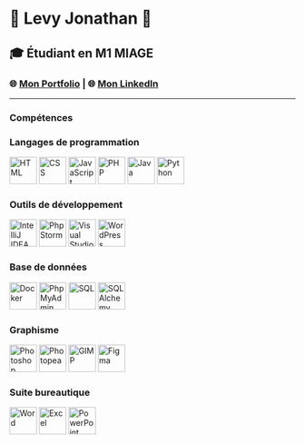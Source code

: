 # 🚀 **Levy Jonathan** 🚀

## 🎓 Étudiant en M1 MIAGE

### 🌐 [Mon Portfolio](https://jonathan8520.github.io/Portfolio_Jonathan-Levy) | 🌐 [Mon LinkedIn](https://www.linkedin.com/in/levy-jonathan)

---

### Compétences

### Langages de programmation
<p float="left">
  <img src="https://cdn.jsdelivr.net/gh/devicons/devicon/icons/html5/html5-original.svg" width="48" height="48" alt="HTML" />
  <img src="https://cdn.jsdelivr.net/gh/devicons/devicon/icons/css3/css3-original.svg" width="48" height="48" alt="CSS" />
  <img src="https://cdn.jsdelivr.net/gh/devicons/devicon/icons/javascript/javascript-original.svg" width="48" height="48" alt="JavaScript" />
  <img src="https://cdn.jsdelivr.net/gh/devicons/devicon/icons/php/php-original.svg" width="48" height="48" alt="PHP" />
  <img src="https://cdn.jsdelivr.net/gh/devicons/devicon/icons/java/java-original.svg" width="48" height="48" alt="Java" />
  <img src="https://cdn.jsdelivr.net/gh/devicons/devicon/icons/python/python-original.svg" width="48" height="48" alt="Python" />
</p>

### Outils de développement
<p float="left">
  <img src="https://cdn.jsdelivr.net/gh/devicons/devicon/icons/intellij/intellij-original.svg" width="48" height="48" alt="IntelliJ IDEA" />
  <img src="https://cdn.jsdelivr.net/gh/devicons/devicon/icons/phpstorm/phpstorm-original.svg" width="48" height="48" alt="PhpStorm" />
  <img src="https://cdn.jsdelivr.net/gh/devicons/devicon/icons/vscode/vscode-original.svg" width="48" height="48" alt="Visual Studio Code" />
  <img src="https://cdn.jsdelivr.net/gh/devicons/devicon/icons/wordpress/wordpress-original.svg" width="48" height="48" alt="WordPress" />
</p>

### Base de données
<p float="left">
  <img src="https://img.icons8.com/color/48/000000/docker.png" width="48" height="48" alt="Docker" />
  <img src="https://cdn.jsdelivr.net/npm/simple-icons@v7/icons/phpmyadmin.svg" width="48" height="48" alt="PhpMyAdmin" />
  <img src="https://cdn.jsdelivr.net/gh/devicons/devicon/icons/mysql/mysql-original.svg" width="48" height="48" alt="SQL" />
  <img src="https://cdn.jsdelivr.net/gh/devicons/devicon/icons/sqlalchemy/sqlalchemy-original.svg" width="48" height="48" alt="SQLAlchemy" />
</p>

### Graphisme
<p float="left">
  <img src="https://img.icons8.com/color/48/000000/adobe-photoshop.png" width="48" height="48" alt="Photoshop" />
  <img src="https://img.icons8.com/color/48/000000/photopea.png" width="48" height="48" alt="Photopea" />
  <img src="https://img.icons8.com/color/48/000000/gimp.png" width="48" height="48" alt="GIMP" />
  <img src="https://img.icons8.com/color/48/000000/figma.png" width="48" height="48" alt="Figma" />
</p>

### Suite bureautique
<p float="left">
  <img src="https://img.icons8.com/color/48/000000/microsoft-word-2019.png" width="48" height="48" alt="Word" />
  <img src="https://img.icons8.com/color/48/000000/microsoft-excel-2019.png" width="48" height="48" alt="Excel" />
  <img src="https://img.icons8.com/color/48/000000/microsoft-powerpoint-2019.png" width="48" height="48" alt="PowerPoint" />
</p>

